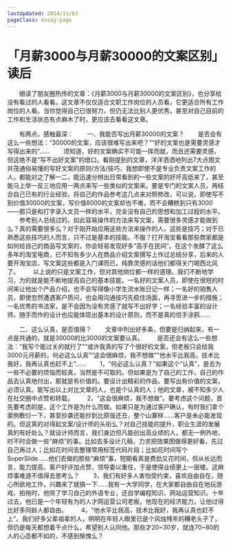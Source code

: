 ```yaml
---
lastUpdated: 2014/11/03
pageClass: essay-page
---
```

# 「月薪3000与月薪30000的文案区别」读后
　　细读了朋友圈热传的文章：《月薪3000与月薪30000的文案区别》，也分享给没有看过的人看看。这文章不仅仅适合文职工作岗位的人员看，它更适合所有工作岗位的人看。当你觉得自己已很努力，但仍无法比别人更优秀，甚至对自己目前的工作和生活状态有点麻木了时，更应该去看看这文章。

　　有两点，感触最深：
　　一、我能否写出月薪30000的文案？
　　是否会有这么一些想法：“30000的文案，应该很难写出来吧？”“好的文案也是需要灵感才写得出来的”……
　　须知道，好的文案确实不可能一挥而就，而且还需要灵感，但这绝不是“写不出好文案”的借口。看刚提到的文章，洋洋洒洒地列出7大点图文并茂通俗易懂的写好文案的原则/方法/技巧，我想即使不是专业负责文案工作的人，都能对之了解一二，能迅速分辨出日常看到的一些文案的好坏高低来了，甚至能马上举一反三地应用一两点来写一些类似的文案来。要是专门的文案人员，再结合自己已有的行业经验，将自己的作品参考这几点来对照修改，可以说，即使写不到价值30000的文案，写价值8000的文案却也不难，而不会糟糕到只有3000——那只是和打字录入文员一样的水平，完全没有自己的思想和加工过程的水平。
　　参考别人总结过的，如此容易操作的方法来写文案，需要很多灵感才能做到么？真的需要很多么？对于刚开始应用这些方法来操作的人，这些是技巧；对于已熟悉这些技巧的人而言，只不过是基本的技能。不服？打开淘宝看看那些商家都是如何给自己的商品写文案的，你会轻易发现好多“高手在民间”。在这个发酵了这么多年的淘宝电商，已不知有多少人在商品介绍文案撰写上作过总结分享，后来的人要开淘宝店，写文案这些都是入门课而已，纯靠灵感的话他们都得关门喝西北风了。
　　以上说的只是文案工作，但对其他岗位都一样的道理。我们不断地学习，为的就是能不断地提高自己的基本技能。一名好的文案人员，即使在很短的时间来让他出个产品介绍，也不会写得像小学生流水账日记一样；一名好的销售人员，即使忽然遭遇客户质问，也会用沟通技巧先稳住场面，再寻思进一步的措施；一名优秀的书法家，是不会因为没有灵感了就写不出好字；一名经验丰富的设计师，随手而作的设计也应能体现出基本的设计原则，而不是真的信手涂鸦……

　　二、这么认真，是否值得？
　　文章中列出好多条，但要是归纳起来，有一点是共通的，就是30000的比3000的文案要认真。
　　是否还会有这么一些想法：“我写个能过关的就行了”“或许我真的写了个很好的文案，但老板只会给我3000元月薪的，何必这么认真”“这会很麻烦，我不想做”"他水平比我高，技术比我好，我再认真也赶不上"……
　　1，“何必这么认真？”如果这个“认真”，是去为一些不必要的烦恼而较真，当然是不可取的。但如果是为了自己的工作，自己的作品去认真地付出，那就是有价值的。要设计出精彩的作品，要写出有价值的文案，必须认真。能写出以上对比文章的人，也是个认真的人；他的文章，被不知多少人在社交圈中点赞和转载。
　　2，“这会很麻烦，我不想做”。要考虑这个问题，首先要考虑的是，这个工作是为什么而做。如果只是为通过客户确认，有时我们拿个案例敷衍一下，甚至抄袭还能抄到比原版还丑，整个山寨样……客户是未必能发现的。但这真的对得起文案/设计师的头衔么？对自己技能的提升，职业生涯的发展真的有好处么？就设计师而言，我们身边但凡能创出高业绩的人，都无一例外地，时不时会做一些“麻烦”的事。比如去多设计几稿，力求把效果图做得更好看，先过自己再过人；比如花时间去整理常用标签代码片段；比如花时间写个SuperSlide……他们去做的那些“麻烦”事，短期看真是费劲又花时间，但从长远而言，能力提高，客户好评加点赞，领导委以重任，于是使得业绩更上一层楼。这麻烦事难道不值得去思考么？
　　3，我们有好多人害怕受约束，喜欢自由自在，随心所欲地工作，兴趣来了就搞一下……我有一大学同学，在大家都自由自在地玩游戏、拍拖时，他除了学习自己的外语专业，还自学编程知识、网站运营知识。十年过去，他已是一个年轻有为的人才网运营公司老板，他现在的经济能力，让他过得比好多同龄人都自由。
　　4，"他水平比我高，技术比我好，我再认真也赶不上"。我们好多父辈祖辈的人，明明在年轻人眼里已是个风烛残年的糟老头子了，但仍是每天都想着干点什么，希望别人认同他。那些才20~30岁，就连70~80的人的心态都不如的，不感到惭愧么？